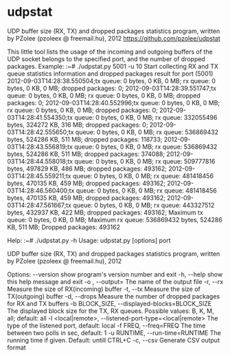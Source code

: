 udpstat
======

UDP buffer size (RX, TX) and dropped packages statistics program, written by PZolee (pzoleex @ freemail.hu), 2012
https://github.com/pzolee/udpstat

This little tool lists the usage of the incoming and outgoing buffers of the UDP socket belongs to the specified port, and the number of dropped packages.
Example:
:~# ./udpstat.py 5001 -u 10
Start collecting RX and TX queue statistics information and dropped packages result for port (5001)
2012-09-03T14:28:38.550504;tx queue: 0 bytes, 0 KB, 0 MB; rx queue: 0 bytes, 0 KB, 0 MB; dropped packages: 0;
2012-09-03T14:28:39.551747;tx queue: 0 bytes, 0 KB, 0 MB; rx queue: 0 bytes, 0 KB, 0 MB; dropped packages: 0;
2012-09-03T14:28:40.552996;tx queue: 0 bytes, 0 KB, 0 MB; rx queue: 0 bytes, 0 KB, 0 MB; dropped packages: 0;
2012-09-03T14:28:41.554350;tx queue: 0 bytes, 0 KB, 0 MB; rx queue: 332055496 bytes, 324272 KB, 316 MB; dropped packages: 0;
2012-09-03T14:28:42.555650;tx queue: 0 bytes, 0 KB, 0 MB; rx queue: 536869432 bytes, 524286 KB, 511 MB; dropped packages: 118733;
2012-09-03T14:28:43.556819;tx queue: 0 bytes, 0 KB, 0 MB; rx queue: 536869432 bytes, 524286 KB, 511 MB; dropped packages: 374088;
2012-09-03T14:28:44.558018;tx queue: 0 bytes, 0 KB, 0 MB; rx queue: 509777816 bytes, 497829 KB, 486 MB; dropped packages: 493162;
2012-09-03T14:28:45.559211;tx queue: 0 bytes, 0 KB, 0 MB; rx queue: 481418456 bytes, 470135 KB, 459 MB; dropped packages: 493162;
2012-09-03T14:28:46.560400;tx queue: 0 bytes, 0 KB, 0 MB; rx queue: 481418456 bytes, 470135 KB, 459 MB; dropped packages: 493162;
2012-09-03T14:28:47.561667;tx queue: 0 bytes, 0 KB, 0 MB; rx queue: 443327512 bytes, 432937 KB, 422 MB; dropped packages: 493162;
Maximum tx queue: 0 bytes, 0 KB, 0 MB; 
Maximum rx queue: 536869432 bytes, 524286 KB, 511 MB; 
Dropped packages: 493162 

Help:
:~# ./udpstat.py -h
Usage: udpstat.py [options] port

UDP buffer size (RX, TX) and dropped packages statistics program, written by
PZolee (pzoleex @ freemail.hu), 2012

Options:
  --version             show program's version number and exit
  -h, --help            show this help message and exit
  -o <filename>, --output=<filename>
                        The name of the output file
  -r, --rx              Measure the size of RX(incoming) buffer
  -t, --tx              Measure the size of TX(outgoing) buffer
  -d, --drops           Measure the number of dropped packages for RX and TX
                        buffers
  -b BLOCK_SIZE, --displayed-blocks=BLOCK_SIZE
                        The displayed block size for the TX, RX queues.
                        Possible values: B, K, M, all; default: all
  -l <local|remote>, --listened-port-type=<local|remote>
                        The type of the listened port, default: local
  -f FREQ, --freq=FREQ  The time between two polls in sec, default: 1
  -u RUNTIME, --run-time=RUNTIME
                        The running time if given. Default: untill CTRL+C
  -c, --csv             Generate CSV output format
